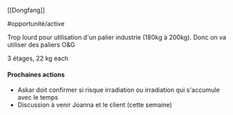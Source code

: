 [[Dongfang]]

#opportunité/active 

Trop lourd pour utilisation d'un palier industrie (180kg à 200kg).
Donc on va utiliser des paliers O&G

3 étages, 22 kg each

#### Prochaines actions
- Askar doit confirmer si risque irradiation ou irradiation qui s'accumule avec le temps
- Discussion à venir Joanna et le client (cette semaine)
